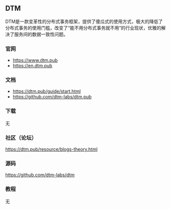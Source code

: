 ## DTM
DTM是一款变革性的分布式事务框架，提供了傻瓜式的使用方式，极大的降低了分布式事务的使用门槛，改变了“能不用分布式事务就不用”的行业现状，优雅的解决了服务间的数据一致性问题。

### 官网
- https://www.dtm.pub
- https://en.dtm.pub

### 文档
- https://dtm.pub/guide/start.html
- https://github.com/dtm-labs/dtm.pub

### 下载
无

### 社区（论坛）
https://dtm.pub/resource/blogs-theory.html

### 源码
https://github.com/dtm-labs/dtm

### 教程
无

